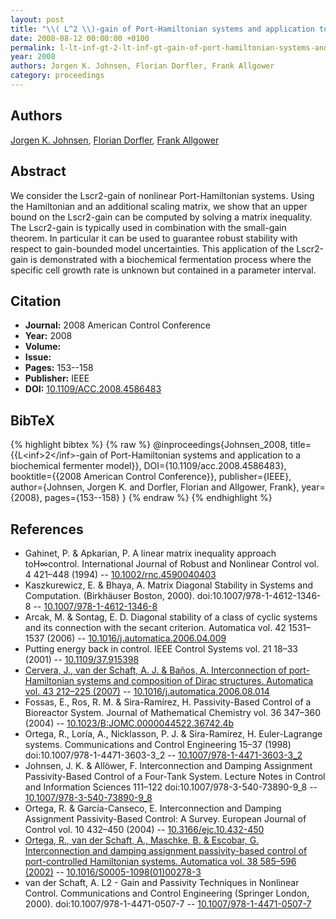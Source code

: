 ```yaml
---
layout: post
title: "\\( L^2 \\)-gain of Port-Hamiltonian systems and application to a biochemical fermenter model"
date: 2008-08-12 00:00:00 +0100
permalink: l-lt-inf-gt-2-lt-inf-gt-gain-of-port-hamiltonian-systems-and-application-to-a-biochemical-fermenter-model
year: 2008
authors: Jorgen K. Johnsen, Florian Dorfler, Frank Allgower
category: proceedings
---
```

 
## Authors
[Jorgen K. Johnsen](authors/jorgen_k_johnsen), [Florian Dorfler](authors/florian_dorfler), [Frank Allgower](authors/frank_allgower)
 
## Abstract
We consider the Lscr2-gain of nonlinear Port-Hamiltonian systems. Using the Hamiltonian and an additional scaling matrix, we show that an upper bound on the Lscr2-gain can be computed by solving a matrix inequality. The Lscr2-gain is typically used in combination with the small-gain theorem. In particular it can be used to guarantee robust stability with respect to gain-bounded model uncertainties. This application of the Lscr2-gain is demonstrated with a biochemical fermentation process where the specific cell growth rate is unknown but contained in a parameter interval.
 
## Citation
- **Journal:** 2008 American Control Conference
- **Year:** 2008
- **Volume:** 
- **Issue:** 
- **Pages:** 153--158
- **Publisher:** IEEE
- **DOI:** [10.1109/ACC.2008.4586483](https://doi.org/10.1109/ACC.2008.4586483)
 
## BibTeX
{% highlight bibtex %}
{% raw %}
@inproceedings{Johnsen_2008,
  title={{L&lt;inf&gt;2&lt;/inf&gt;-gain of Port-Hamiltonian systems and application to a biochemical fermenter model}},
  DOI={10.1109/acc.2008.4586483},
  booktitle={{2008 American Control Conference}},
  publisher={IEEE},
  author={Johnsen, Jorgen K. and Dorfler, Florian and Allgower, Frank},
  year={2008},
  pages={153--158}
}
{% endraw %}
{% endhighlight %}
 
## References
- Gahinet, P. & Apkarian, P. A linear matrix inequality approach toH∞control. International Journal of Robust and Nonlinear Control vol. 4 421–448 (1994) -- [10.1002/rnc.4590040403](https://doi.org/10.1002/rnc.4590040403)
- Kaszkurewicz, E. & Bhaya, A. Matrix Diagonal Stability in Systems and Computation. (Birkhäuser Boston, 2000). doi:10.1007/978-1-4612-1346-8 -- [10.1007/978-1-4612-1346-8](https://doi.org/10.1007/978-1-4612-1346-8)
- Arcak, M. & Sontag, E. D. Diagonal stability of a class of cyclic systems and its connection with the secant criterion. Automatica vol. 42 1531–1537 (2006) -- [10.1016/j.automatica.2006.04.009](https://doi.org/10.1016/j.automatica.2006.04.009)
- Putting energy back in control. IEEE Control Systems vol. 21 18–33 (2001) -- [10.1109/37.915398](https://doi.org/10.1109/37.915398)
- [Cervera, J., van der Schaft, A. J. & Baños, A. Interconnection of port-Hamiltonian systems and composition of Dirac structures. Automatica vol. 43 212–225 (2007)](interconnection-of-port-hamiltonian-systems-and-composition-of-dirac-structures) -- [10.1016/j.automatica.2006.08.014](https://doi.org/10.1016/j.automatica.2006.08.014)
- Fossas, E., Ros, R. M. & Sira-Ramírez, H. Passivity-Based Control of a Bioreactor System. Journal of Mathematical Chemistry vol. 36 347–360 (2004) -- [10.1023/B:JOMC.0000044522.36742.4b](https://doi.org/10.1023/B:JOMC.0000044522.36742.4b)
- Ortega, R., Loría, A., Nicklasson, P. J. & Sira-Ramírez, H. Euler-Lagrange systems. Communications and Control Engineering 15–37 (1998) doi:10.1007/978-1-4471-3603-3_2 -- [10.1007/978-1-4471-3603-3_2](https://doi.org/10.1007/978-1-4471-3603-3_2)
- Johnsen, J. K. & Allöwer, F. Interconnection and Damping Assignment Passivity-Based Control of a Four-Tank System. Lecture Notes in Control and Information Sciences 111–122 doi:10.1007/978-3-540-73890-9_8 -- [10.1007/978-3-540-73890-9_8](https://doi.org/10.1007/978-3-540-73890-9_8)
- Ortega, R. & García-Canseco, E. Interconnection and Damping Assignment Passivity-Based Control: A Survey. European Journal of Control vol. 10 432–450 (2004) -- [10.3166/ejc.10.432-450](https://doi.org/10.3166/ejc.10.432-450)
- [Ortega, R., van der Schaft, A., Maschke, B. & Escobar, G. Interconnection and damping assignment passivity-based control of port-controlled Hamiltonian systems. Automatica vol. 38 585–596 (2002)](interconnection-and-damping-assignment-passivity-based-control-of-port-controlled-hamiltonian-systems) -- [10.1016/S0005-1098(01)00278-3](https://doi.org/10.1016/S0005-1098(01)00278-3)
- van der Schaft, A. L2 - Gain and Passivity Techniques in Nonlinear Control. Communications and Control Engineering (Springer London, 2000). doi:10.1007/978-1-4471-0507-7 -- [10.1007/978-1-4471-0507-7](https://doi.org/10.1007/978-1-4471-0507-7)

